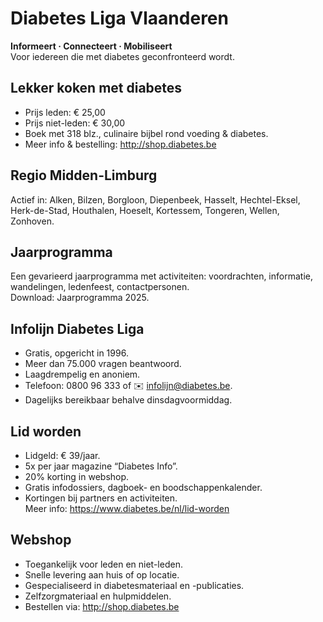 # Diabetes Liga Vlaanderen
**Informeert · Connecteert · Mobiliseert**  
Voor iedereen die met diabetes geconfronteerd wordt.

## Lekker koken met diabetes
- Prijs leden: € 25,00  
- Prijs niet-leden: € 30,00  
- Boek met 318 blz., culinaire bijbel rond voeding & diabetes.  
- Meer info & bestelling: http://shop.diabetes.be  

## Regio Midden-Limburg
Actief in: Alken, Bilzen, Borgloon, Diepenbeek, Hasselt, Hechtel-Eksel, Herk-de-Stad, Houthalen, Hoeselt, Kortessem, Tongeren, Wellen, Zonhoven.  

## Jaarprogramma
Een gevarieerd jaarprogramma met activiteiten: voordrachten, informatie, wandelingen, ledenfeest, contactpersonen.  
Download: Jaarprogramma 2025.  

## Infolijn Diabetes Liga
- Gratis, opgericht in 1996.  
- Meer dan 75.000 vragen beantwoord.  
- Laagdrempelig en anoniem.  
- Telefoon: 0800 96 333 of ✉️ infolijn@diabetes.be.  
- Dagelijks bereikbaar behalve dinsdagvoormiddag.  

## Lid worden
- Lidgeld: € 39/jaar.  
- 5x per jaar magazine “Diabetes Info”.  
- 20% korting in webshop.  
- Gratis infodossiers, dagboek- en boodschappenkalender.  
- Kortingen bij partners en activiteiten.  
Meer info: https://www.diabetes.be/nl/lid-worden  

## Webshop
- Toegankelijk voor leden en niet-leden.  
- Snelle levering aan huis of op locatie.  
- Gespecialiseerd in diabetesmateriaal en -publicaties.  
- Zelfzorgmateriaal en hulpmiddelen.  
- Bestellen via: http://shop.diabetes.be  
